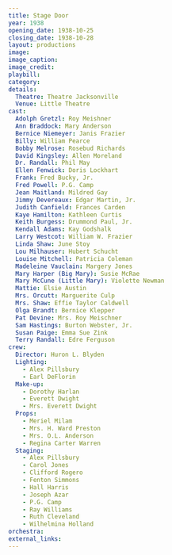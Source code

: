 ```yaml
---
title: Stage Door
year: 1938
opening_date: 1938-10-25
closing_date: 1938-10-28
layout: productions
image:
image_caption:
image_credit:
playbill: 
category: 
details:
  Theatre: Theatre Jacksonville
  Venue: Little Theatre
cast:
  Adolph Gretzl: Roy Meishner
  Ann Braddock: Mary Anderson
  Bernice Niemeyer: Janis Frazier
  Billy: William Pearce
  Bobby Melrose: Rosebud Richards
  David Kingsley: Allen Moreland
  Dr. Randall: Phil May
  Ellen Fenwick: Doris Lockhart
  Frank: Fred Bucky, Jr.
  Fred Powell: P.G. Camp
  Jean Maitland: Mildred Gay
  Jimmy Devereaux: Edgar Martin, Jr.
  Judith Canfield: Frances Carden
  Kaye Hamilton: Kathleen Curtis
  Keith Burgess: Drummond Paul, Jr.
  Kendall Adams: Kay Godshalk
  Larry Westcot: William W. Frazier
  Linda Shaw: June Stoy
  Lou Milhauser: Hubert Schucht
  Louise Mitchell: Patricia Coleman
  Madeleine Vauclain: Margery Jones
  Mary Harper (Big Mary): Susie McRae
  Mary McCune (Little Mary): Violette Newman
  Mattie: Elsie Austin
  Mrs. Orcutt: Marguerite Culp
  Mrs. Shaw: Effie Taylor Caldwell
  Olga Brandt: Bernice Klepper
  Pat Devine: Mrs. Roy Meischner
  Sam Hastings: Burton Webster, Jr.
  Susan Paige: Emma Sue Zink
  Terry Randall: Edre Ferguson
crew:
  Director: Huron L. Blyden
  Lighting: 
    - Alex Pillsbury
    - Earl DeFlorin
  Make-up: 
    - Dorothy Harlan
    - Everett Dwight
    - Mrs. Everett Dwight
  Props: 
    - Meriel Milam
    - Mrs. H. Ward Preston
    - Mrs. O.L. Anderson
    - Regina Carter Warren
  Staging: 
    - Alex Pillsbury
    - Carol Jones
    - Clifford Rogero
    - Fenton Simmons
    - Hall Harris
    - Joseph Azar
    - P.G. Camp
    - Ray Williams
    - Ruth Cleveland
    - Wilhelmina Holland
orchestra:
external_links:
---
```


